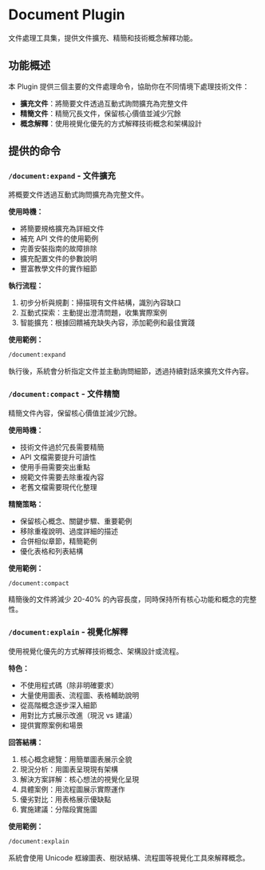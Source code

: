 # Document Plugin

文件處理工具集，提供文件擴充、精簡和技術概念解釋功能。

## 功能概述

本 Plugin 提供三個主要的文件處理命令，協助你在不同情境下處理技術文件：

- **擴充文件**：將簡要文件透過互動式詢問擴充為完整文件
- **精簡文件**：精簡冗長文件，保留核心價值並減少冗餘
- **概念解釋**：使用視覺化優先的方式解釋技術概念和架構設計

## 提供的命令

### `/document:expand` - 文件擴充

將概要文件透過互動式詢問擴充為完整文件。

**使用時機：**
- 將簡要規格擴充為詳細文件
- 補充 API 文件的使用範例
- 完善安裝指南的故障排除
- 擴充配置文件的參數說明
- 豐富教學文件的實作細節

**執行流程：**
1. 初步分析與規劃：掃描現有文件結構，識別內容缺口
2. 互動式探索：主動提出澄清問題，收集實際案例
3. 智能擴充：根據回饋補充缺失內容，添加範例和最佳實踐

**使用範例：**
```bash
/document:expand
```

執行後，系統會分析指定文件並主動詢問細節，透過持續對話來擴充文件內容。

### `/document:compact` - 文件精簡

精簡文件內容，保留核心價值並減少冗餘。

**使用時機：**
- 技術文件過於冗長需要精簡
- API 文檔需要提升可讀性
- 使用手冊需要突出重點
- 規範文件需要去除重複內容
- 老舊文檔需要現代化整理

**精簡策略：**
- 保留核心概念、關鍵步驟、重要範例
- 移除重複說明、過度詳細的描述
- 合併相似章節，精簡範例
- 優化表格和列表結構

**使用範例：**
```bash
/document:compact
```

精簡後的文件將減少 20-40% 的內容長度，同時保持所有核心功能和概念的完整性。

### `/document:explain` - 視覺化解釋

使用視覺化優先的方式解釋技術概念、架構設計或流程。

**特色：**
- 不使用程式碼（除非明確要求）
- 大量使用圖表、流程圖、表格輔助說明
- 從高階概念逐步深入細節
- 用對比方式展示改進（現況 vs 建議）
- 提供實際案例和場景

**回答結構：**
1. 核心概念總覽：用簡單圖表展示全貌
2. 現況分析：用圖表呈現現有架構
3. 解決方案詳解：核心想法的視覺化呈現
4. 具體案例：用流程圖展示實際運作
5. 優劣對比：用表格展示優缺點
6. 實施建議：分階段實施圖

**使用範例：**
```bash
/document:explain
```

系統會使用 Unicode 框線圖表、樹狀結構、流程圖等視覺化工具來解釋概念。
